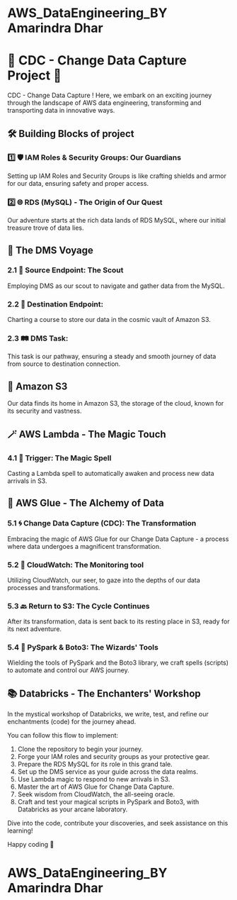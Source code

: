 # AWS_DataEngineering_BY Amarindra Dhar
# 🌟 CDC - Change Data Capture Project 🚀

CDC - Change Data Capture ! Here, we embark on an exciting journey through the landscape of AWS data engineering, transforming and transporting data in innovative ways.

## 🛠️ Building Blocks of project

### 1️⃣ 🛡️ IAM Roles & Security Groups: Our Guardians
Setting up IAM Roles and Security Groups is like crafting shields and armor for our data, ensuring safety and proper access.

### 2️⃣ 🌐 RDS (MySQL) - The Origin of Our Quest
Our adventure starts at the rich data lands of RDS MySQL, where our initial treasure trove of data lies.

## 🚢 The DMS Voyage

### 2.1 📡 Source Endpoint: The Scout
Employing DMS as our scout to navigate and gather data from the MySQL.

### 2.2 🌌 Destination Endpoint: 
Charting a course to store our data in the cosmic vault of Amazon S3.

### 2.3 🛤️ DMS Task:
This task is our pathway, ensuring a steady and smooth journey of data from source to destination connection.

## 🌠 Amazon S3 

Our data finds its home in Amazon S3, the storage of the cloud, known for its security and vastness.

## 🪄 AWS Lambda - The Magic Touch

### 4.1 🔮 Trigger: The Magic Spell
Casting a Lambda spell to automatically awaken and process new data arrivals in S3.

## 🌈 AWS Glue - The Alchemy of Data

### 5.1 🌀 Change Data Capture (CDC): The Transformation
Embracing the magic of AWS Glue for our Change Data Capture - a process where data undergoes a magnificent transformation.

### 5.2 🌟 CloudWatch: The Monitoring tool 
Utilizing CloudWatch, our seer, to gaze into the depths of our data processes and transformations.

### 5.3 🔙 Return to S3: The Cycle Continues
After its transformation, data is sent back to its resting place in S3, ready for its next adventure.

### 5.4 📜 PySpark & Boto3: The Wizards' Tools
Wielding the tools of PySpark and the Boto3 library, we craft spells (scripts) to automate and control our AWS journey.

## 📚 Databricks - The Enchanters' Workshop

In the mystical workshop of Databricks, we write, test, and refine our enchantments (code) for the journey ahead.

You can follow this flow to implement:

1. Clone the repository to begin your journey.
2. Forge your IAM roles and security groups as your protective gear.
3. Prepare the RDS MySQL for its role in this grand tale.
4. Set up the DMS service as your guide across the data realms.
5. Use Lambda magic to respond to new arrivals in S3.
6. Master the art of AWS Glue for Change Data Capture.
7. Seek wisdom from CloudWatch, the all-seeing oracle.
8. Craft and test your magical scripts in PySpark and Boto3, with Databricks as your arcane laboratory.

Dive into the code, contribute your discoveries, and seek assistance on this learning!

Happy coding 🎉
# AWS_DataEngineering_BY Amarindra Dhar